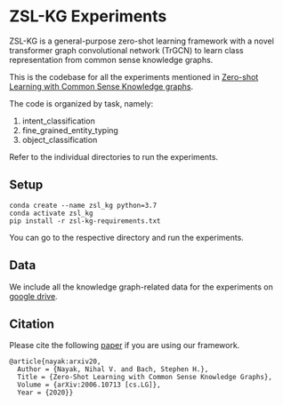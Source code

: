 

# ZSL-KG Experiments
ZSL-KG is a general-purpose zero-shot learning framework with a novel transformer graph convolutional network (TrGCN) to learn class representation from common sense knowledge graphs.

This is the codebase for all the experiments mentioned in [Zero-shot Learning with Common Sense Knowledge graphs](https://arxiv.org/abs/2006.10713).

The code is organized by task, namely:

1. intent_classification
2. fine_grained_entity_typing
3. object_classification

Refer to the individual directories to run the experiments.

## Setup
```
conda create --name zsl_kg python=3.7
conda activate zsl_kg
pip install -r zsl-kg-requirements.txt
```
You can go to the respective directory and run the experiments.

## Data
We include all the knowledge graph-related data for the experiments on [google drive](https://drive.google.com/drive/folders/1nPO5QWdbqYzro7P9dxwm5zhA01-QSoh5?usp=sharing).

## Citation
Please cite the following [paper](https://arxiv.org/abs/2006.10713) if you are using our framework.

```
@article{nayak:arxiv20,
  Author = {Nayak, Nihal V. and Bach, Stephen H.},
  Title = {Zero-Shot Learning with Common Sense Knowledge Graphs},
  Volume = {arXiv:2006.10713 [cs.LG]},
  Year = {2020}}
```